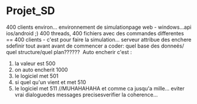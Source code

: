 # Projet_SD
400 clients environ...
environnement de simulationpage
web - windows...api ios/android ;)
400 threads, 400 fichiers avec des commandes differentes 
== 400 clients - c'est pour faire la simulation...
serveur attribue des enchere
sdefinir tout avant avant de commencer a coder:
quel base des donneés/ quel structure/quel plan?????? 
Auto encherir c'est :
1) la valeur est 500
2) on auto encherit 1000
3) le logiciel met 501
4) si quel qu'un vient et met 510
5) le logiciel met 511 //MUHAHAHAHA et comme ca jusqu'a mille...
eviter vrai dialoguedes messages precisesverifier la coherence...
